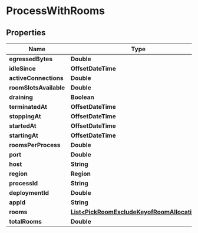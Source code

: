 

# ProcessWithRooms


## Properties

| Name | Type | Description | Notes |
|------------ | ------------- | ------------- | -------------|
|**egressedBytes** | **Double** |  |  |
|**idleSince** | **OffsetDateTime** |  |  |
|**activeConnections** | **Double** |  |  |
|**roomSlotsAvailable** | **Double** |  |  |
|**draining** | **Boolean** |  |  |
|**terminatedAt** | **OffsetDateTime** |  |  |
|**stoppingAt** | **OffsetDateTime** |  |  |
|**startedAt** | **OffsetDateTime** |  |  |
|**startingAt** | **OffsetDateTime** |  |  |
|**roomsPerProcess** | **Double** |  |  |
|**port** | **Double** |  |  |
|**host** | **String** |  |  |
|**region** | **Region** |  |  |
|**processId** | **String** |  |  |
|**deploymentId** | **Double** |  |  |
|**appId** | **String** |  |  |
|**rooms** | [**List&lt;PickRoomExcludeKeyofRoomAllocations&gt;**](PickRoomExcludeKeyofRoomAllocations.md) |  |  |
|**totalRooms** | **Double** |  |  |



